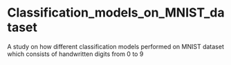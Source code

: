 # Classification_models_on_MNIST_dataset
A study on how different classification models performed on MNIST dataset which consists of handwritten digits from 0 to 9
